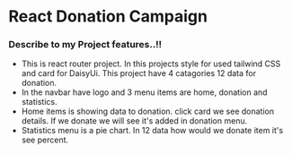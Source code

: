 # React Donation Campaign

### Describe to my Project features..!!

- This is react router project. In this projects style for used tailwind CSS and  card for DaisyUi. This project have 4 catagories 12 data for donation.
- In the navbar have logo and 3 menu items are home, donation and statistics. 
- Home items is showing data to donation. click card we see donation details. If we donate we will see it's added in donation menu. 
- Statistics menu is a pie chart. In 12 data how would we donate item it's see percent.
